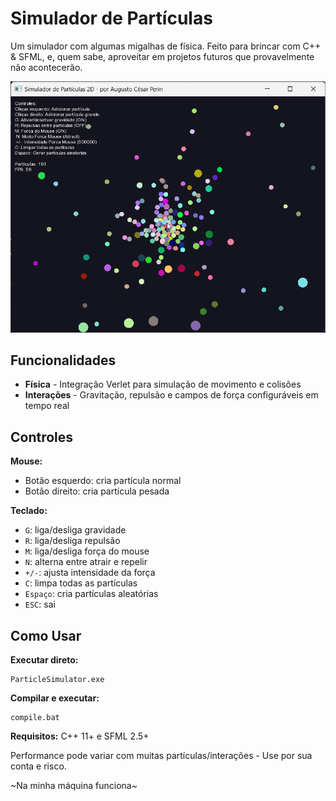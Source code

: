 # Simulador de Partículas

Um simulador com algumas migalhas de física. Feito para brincar com C++ & SFML, e, quem sabe, aproveitar em projetos futuros que provavelmente não acontecerão.

![Demonstração do Simulador de Partículas](gifrec.gif)

## Funcionalidades
* **Física** - Integração Verlet para simulação de movimento e colisões
* **Interações** - Gravitação, repulsão e campos de força configuráveis em tempo real

## Controles

**Mouse:**
- Botão esquerdo: cria partícula normal
- Botão direito: cria partícula pesada

**Teclado:**
- `G`: liga/desliga gravidade
- `R`: liga/desliga repulsão
- `M`: liga/desliga força do mouse
- `N`: alterna entre atrair e repelir
- `+/-`: ajusta intensidade da força
- `C`: limpa todas as partículas
- `Espaço`: cria partículas aleatórias
- `ESC`: sai

## Como Usar

**Executar direto:**
```
ParticleSimulator.exe
```

**Compilar e executar:**
```
compile.bat
```

**Requisitos:** C++ 11+ e SFML 2.5+

Performance pode variar com muitas partículas/interações - Use por sua conta e risco.

~Na minha máquina funciona~

